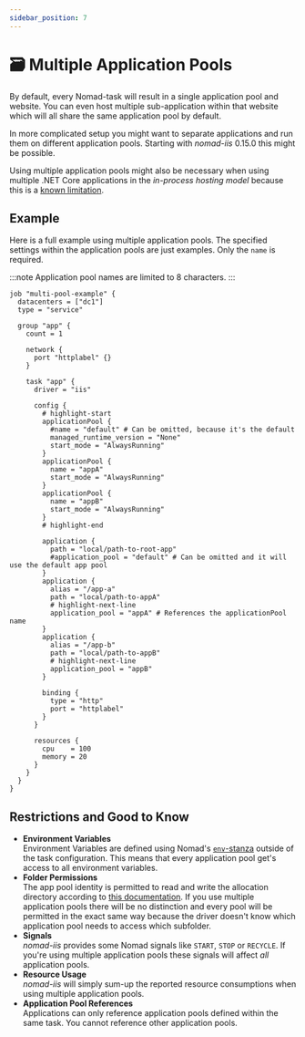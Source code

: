 ```yaml
---
sidebar_position: 7
---
```


# 🗃 Multiple Application Pools

By default, every Nomad-task will result in a single application pool and website. You can even host multiple sub-application within that website which will all share the same application pool by default.

In more complicated setup you might want to separate applications and run them on different application pools.
Starting with *nomad-iis* 0.15.0 this might be possible.

Using multiple application pools might also be necessary when using multiple .NET Core applications in the *in-process hosting model* because this is a [known limitation](https://learn.microsoft.com/en-us/aspnet/core/host-and-deploy/aspnet-core-module?view=aspnetcore-3.0#in-process-hosting-model).

## Example

Here is a full example using multiple application pools. The specified settings within the application pools are just examples. Only the `name` is required.

:::note
Application pool names are limited to 8 characters.
:::

```hcl
job "multi-pool-example" {
  datacenters = ["dc1"]
  type = "service"

  group "app" {
    count = 1
  
    network {
      port "httplabel" {}
    }

    task "app" {
      driver = "iis"

      config {
        # highlight-start
        applicationPool {
          #name = "default" # Can be omitted, because it's the default
          managed_runtime_version = "None"
          start_mode = "AlwaysRunning"
        }
        applicationPool {
          name = "appA"
          start_mode = "AlwaysRunning"
        }
        applicationPool {
          name = "appB"
          start_mode = "AlwaysRunning"
        }
        # highlight-end

        application {
          path = "local/path-to-root-app"
          #application_pool = "default" # Can be omitted and it will use the default app pool
        }
        application {
          alias = "/app-a"
          path = "local/path-to-appA"
          # highlight-next-line
          application_pool = "appA" # References the applicationPool name
        }
        application {
          alias = "/app-b"
          path = "local/path-to-appB"
          # highlight-next-line
          application_pool = "appB"
        }
    
        binding {
          type = "http"
          port = "httplabel"
        }
      }
    
      resources {
        cpu    = 100
        memory = 20
      }
    }
  }
}
```
## Restrictions and Good to Know

- **Environment Variables**  
Environment Variables are defined using Nomad's [`env`-stanza](https://developer.hashicorp.com/nomad/docs/job-specification/env) outside of the task configuration.
This means that every application pool get's access to all environment variables.
- **Folder Permissions**  
The app pool identity is permitted to read and write the allocation directory according to [this documentation](./filesystem-isolation.md).
If you use multiple application pools there will be no distinction and every pool will be permitted in the exact same way because the driver doesn't know which application pool needs to access which subfolder.
- **Signals**  
*nomad-iis* provides some Nomad signals like `START`, `STOP` or `RECYCLE`. If you're using multiple application pools these signals will affect *all* application pools.
- **Resource Usage**  
*nomad-iis* will simply sum-up the reported resource consumptions when using multiple application pools.
- **Application Pool References**  
Applications can only reference application pools defined within the same task. You cannot reference other application pools.

